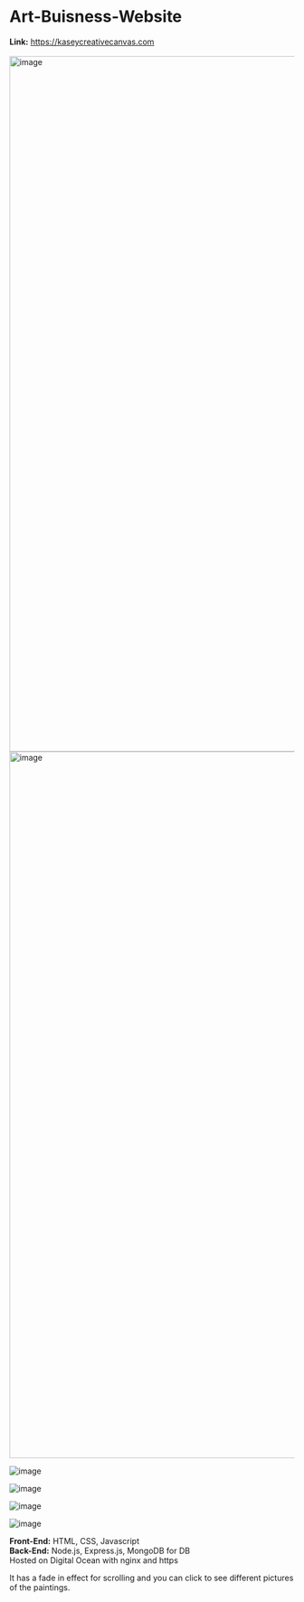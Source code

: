 # Art-Buisness-Website
**Link:** https://kaseycreativecanvas.com
<br><br>
<img width="2542" height="1230" alt="image" src="https://github.com/user-attachments/assets/7dae8511-c3cf-4532-be29-59aabc4c18ab" />
<br>
<img width="2542" height="1250" alt="image" src="https://github.com/user-attachments/assets/0ce473d4-ea08-4aff-920d-cd666cb53b27" />


![image](https://github.com/user-attachments/assets/441af73f-730a-4dd6-a3d5-25162dba95ce)

![image](https://github.com/user-attachments/assets/9a935b2e-291e-4344-8a70-2c719d0d0206)

![image](https://github.com/user-attachments/assets/9333463b-0ce9-4890-a06a-63b6955621c8)

![image](https://github.com/user-attachments/assets/10734b92-181f-4b34-81ee-b24d8ac1efec)


**Front-End:** HTML, CSS, Javascript<br>
**Back-End:** Node.js, Express.js, MongoDB for DB<br>
Hosted on Digital Ocean with nginx and https<br>

It has a fade in effect for scrolling and you can click to see different pictures of the paintings.
